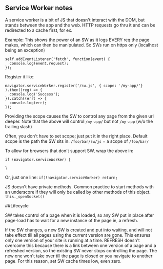 ## Service Worker notes

A service worker is a bit of JS that doesn't interact with the DOM, but stands between the app and the web. HTTP requests go thru it and can be redirected to a cache first, for ex.

Example: This shows the power of an SW as it logs EVERY req the page makes, which can then be manipulated. So SWs run on https only (localhost being an exception)

```
self.addEventListener('fetch', function(event) {
  console.log(event.request);
});
```

Register it like:

```
navigator.serviceWorker.register('/sw.js', { scope: '/my-app/'} ).then((reg) => {
  console.log('Success');
}).catch((err) => {
  console.log(err);
});
```

Providing the scope causes the SW to control any page from the given url deeper. Note that the above will control `/my-app/` but not `/my-app` (w/o the trailing slash)

Often, you don't have to set scope; just put it in the right place. Default scope is the path the SW sits in. `/foo/bar/sw/js` = a scope of `/foo/bar/`

To allow for browsers that don't support SW, wrap the above in:

```
if (navigator.serviceWorker) {

}
```
Or, just one line: `if(!navigator.serviceWorker) return;`

JS doesn't have private methods. Common practice to start methods with an underscore if they will only be called by other methods of this object. `this._openSocket()`

##Lifecycle

SW takes control of a page when it is loaded, so any SW put in place after page-load has to wait for a new instance of the page ie, a refresh.

If the SW changes, a new SW is created and put into waiting, and will not take effect till all pages using the current version are gone. This ensures only one version of your site is running at a time. REFRESH doesn't overcome this because there is a link between one version of a page and a refreshed version, so the existing SW never stops controlling the page. The new one won't take over till the page is closed or you navigate to another page. For this reason, set SW cache times low, even zero.
